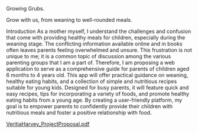 Growing Grubs.

Grow with us, from weaning to well-rounded meals.

Introduction
As a mother myself, I understand the challenges and confusion that come with providing
healthy meals for children, especially during the weaning stage. The conflicting information
available online and in books often leaves parents feeling overwhelmed and unsure. This
frustration is not unique to me; it is a common topic of discussion among the various parenting
groups that I am a part of.
Therefore, I am proposing a web application to serve as a comprehensive guide for parents of
children aged 6 months to 4 years old. This app will offer practical guidance on weaning, healthy
eating habits, and a collection of simple and nutritious recipes suitable for young kids. Designed
for busy parents, it will feature quick and easy recipes, tips for incorporating a variety of foods,
and promote healthy eating habits from a young age. By creating a user-friendly platform, my
goal is to empower parents to confidently provide their children with nutritious meals and foster
a positive relationship with food.


[VeritiaHarvey_ProjectProposal.pdf](https://github.com/user-attachments/files/16362953/VeritiaHarvey_ProjectProposal.pdf)
